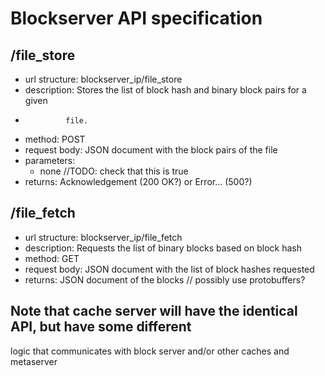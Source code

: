 # Blockserver API specification

## /file_store
* url structure: blockserver_ip/file_store
* description: Stores the list of block hash and binary block pairs for a given
*              file.
* method: POST
* request body: JSON document with the block pairs of the file 
* parameters: 
    * none //TODO: check that this is true
* returns: Acknowledgement (200 OK?) or Error... (500?)

## /file_fetch
* url structure: blockserver_ip/file_fetch
* description: Requests the list of binary blocks based on block hash
* method: GET
* request body: JSON document with the list of block hashes requested
* returns: JSON document of the blocks // possibly use protobuffers?

## Note that cache server will have the identical API, but have some different
logic that communicates with block server and/or other caches and metaserver
